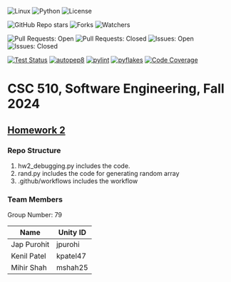 ![Linux](https://img.shields.io/badge/Linux-FCC624?style=for-the-badge&logo=linux&logoColor=black) 
![Python](https://img.shields.io/badge/Python-3776AB?style=for-the-badge&logo=python&logoColor=white)
![License](https://img.shields.io/github/license/NCSU-SE-Fall-24/hw2.svg)

![GitHub Repo stars](https://img.shields.io/github/stars/NCSU-SE-Fall-24/hw2?cacheSeconds=0)
![Forks](https://img.shields.io/github/forks/NCSU-SE-Fall-24/hw2.svg)
![Watchers](https://img.shields.io/github/watchers/NCSU-SE-Fall-24/hw2.svg)

![Pull Requests: Open](https://img.shields.io/github/issues-pr/NCSU-SE-Fall-24/hw2.svg)
![Pull Requests: Closed](https://img.shields.io/github/issues-pr-closed/NCSU-SE-Fall-24/hw2.svg)
![Issues: Open](https://img.shields.io/github/issues/NCSU-SE-Fall-24/hw2.svg)
![Issues: Closed](https://img.shields.io/github/issues-closed/NCSU-SE-Fall-24/hw2.svg)


[![Test Status](https://github.com/NCSU-SE-Fall-24/hw2/actions/workflows/python-tests.yml/badge.svg)](https://github.com/NCSU-SE-Fall-24/hw2/actions/workflows/python-tests.yml)
[![autopep8](https://github.com/NCSU-SE-Fall-24/hw2/actions/workflows/autopep8.yml/badge.svg)](https://github.com/NCSU-SE-Fall-24/hw2/actions/workflows/autopep8.yml)
[![pylint](https://github.com/NCSU-SE-Fall-24/hw2/actions/workflows/pylint.yml/badge.svg)](https://github.com/NCSU-SE-Fall-24/hw2/actions/workflows/pylint.yml)
[![pyflakes](https://github.com/NCSU-SE-Fall-24/hw2/actions/workflows/pyflakes.yml/badge.svg)](https://github.com/NCSU-SE-Fall-24/hw2/actions/workflows/pyflakes.yml)
[![Code Coverage](https://codecov.io/github/NCSU-SE-Fall-24/hw2/branch/main/graph/badge.svg?token=P418av9PS2)](https://codecov.io/github/NCSU-SE-Fall-24/hw2)
# CSC 510, Software Engineering, Fall 2024 
## [Homework 2](https://txt.github.io/se24fall/debug.html) 

### Repo Structure
1. hw2_debugging.py includes the code.
2. rand.py includes the code for generating random array
3. .github/workflows includes the workflow

### Team Members
Group Number: 79


| Name        | Unity ID |
|-------------|----------|
| Jap Purohit | jpurohi  |
| Kenil Patel | kpatel47 |
| Mihir Shah  | mshah25  |